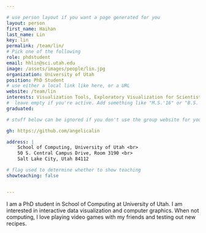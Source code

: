 ```yaml
---

# use person layout if you want a page generated for you
layout: person
first_name: Haihan
last_name: Lin
key: lin
permalink: /team/lin/
# Pick one of the following
role: phdstudent 
email: hhlin@sci.utah.edu
image: /assets/images/people/lin.jpg
organization: University of Utah
position: PhD Student
# use either a local link like here, or a URL
website: /team/lin
interests: Visualization Tools, Exploratory Visualization for Scientists
#  leave empty if you're active. Add something like "M.S.'16" or "B.S.'17" if you got a degree while at VDL. Add "N" if you left VDS before you got a degree.
graduated: 

# stuff below can be ignored if you don't use the group website for your private website

gh: https://github.com/angelicalin

address: |
    School of Computing, University of Utah <br>
    50 S. Central Campus Drive, Room 3190 <br>
    Salt Lake City, Utah 84112

# flag used to determine whether to show teaching
showteaching: false


---
```


I am a PhD student in School of Computing at University of Utah. I am interested in interactive data visualization and computer graphics. When not computing, I love playing video games with my friends and testing out new recipes. 
